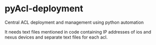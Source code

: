 # pyAcl-deployment
Central ACL deployment and management using python automation

It needs text files mentioned in code containing IP addresses of ios and nexus devices and separate text files for each acl. 

